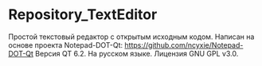 # Repository_TextEditor
Простой текстовый редактор с открытым исходным кодом. 
Написан на основе проекта Notepad-DOT-Qt: https://github.com/ncyxie/Notepad-DOT-Qt
Версия QT 6.2.
На русском языке. 
Лицензия GNU GPL v3.0.
